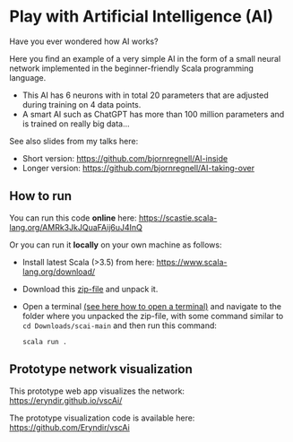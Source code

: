 # Play with Artificial Intelligence (AI)

Have you ever wondered how AI works? 

Here you find an example of a very simple AI in the form of a small neural network implemented in the beginner-friendly Scala programming language. 

* This AI has 6 neurons with in total 20 parameters that are adjusted during training on 4 data points. 
* A smart AI such as ChatGPT has more than 100 million parameters and is trained on really big data...

See also slides from my talks here: 
  * Short version: https://github.com/bjornregnell/AI-inside
  * Longer version: https://github.com/bjornregnell/AI-taking-over

## How to run

You can run this code **online** here: https://scastie.scala-lang.org/AMRk3JkJQuaFAij6uJ4InQ

Or you can run it **locally** on your own machine as follows:

* Install latest Scala (>3.5) from here: https://www.scala-lang.org/download/

* Download this [zip-file](https://github.com/bjornregnell/scai/archive/refs/heads/main.zip) and unpack it. 

* Open a terminal [(see here how to open a terminal)](https://www.youtube.com/results?search_query=how+to+open+terminal) and navigate to the folder where you unpacked the zip-file, with some command similar to `cd Downloads/scai-main` and then run this command:

  ```
  scala run .
  ```

## Prototype network visualization

This prototype web app visualizes the network: https://eryndir.github.io/vscAi/ 

The prototype visualization code is available here: https://github.com/Eryndir/vscAi
